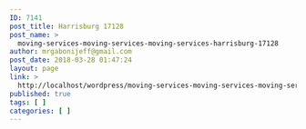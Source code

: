 ```yaml
---
ID: 7141
post_title: Harrisburg 17128
post_name: >
  moving-services-moving-services-moving-services-harrisburg-17128
author: mrgabonijeff@gmail.com
post_date: 2018-03-28 01:47:24
layout: page
link: >
  http://localhost/wordpress/moving-services-moving-services-moving-services-harrisburg-17128/
published: true
tags: [ ]
categories: [ ]
---
```

